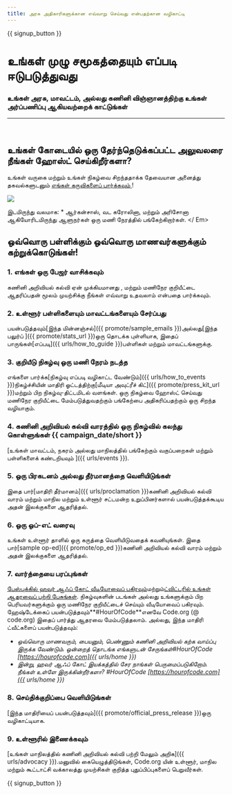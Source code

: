 ```yaml
---
title: அரசு அதிகாரிகளுக்கான எவ்வாறு செய்வது என்பதற்கான வழிகாட்டி
---
```


{{ signup_button }}

# உங்கள் முழு சமூகத்தையும் எப்படி ஈடுபடுத்துவது

### உங்கள் அரசு, மாவட்டம், அல்லது கணினி விஞ்ஞானத்திற்கு உங்கள் அர்ப்பணிப்பு ஆகியவற்றைக் காட்டுங்கள்

* * *

</br>

## உங்கள் கோடையில் ஒரு தேர்ந்தெடுக்கப்பட்ட அலுவலரை நீங்கள் ஹோஸ்ட் செய்கிறீர்களா?

உங்கள் வருகை மற்றும் உங்கள் நிகழ்வை சிறந்ததாக்க தேவையான அனைத்து தகவல்களுடனும் [ எங்கள் கருவிகளைப் பார்க்கவும் ](/files/elected-official.pdf)!

![](/images/fit-800/hoc_govs.png)

இடமிருந்து வலமாக: * ஆர்கன்சாஸ், வட கரோலினா, மற்றும் அரிசோனா ஆகியோரிடமிருந்து ஆளுநர்கள் ஒரு மணி நேரத்தில் பங்கேற்கிறார்கள். </ Em></p> 

## ஒவ்வொரு பள்ளிக்கும் ஒவ்வொரு மாணவர்களுக்கும் கற்றுக்கொடுங்கள்!

### 1. எங்கள் ஒரு பேஜர் வாசிக்கவும்

கணினி அறிவியல் கல்வி ஏன் முக்கியமானது </a>, மற்றும் மணிநேர குறியீட்டை ஆதரிப்பதன் மூலம் முயற்சிக்கு நீங்கள் எவ்வாறு உதவலாம் என்பதை  பார்க்கவும்.</p> 

### 2. உள்ளூர் பள்ளிகளையும் மாவட்டங்களையும் சேர்ப்பது

பயன்படுத்தவும்[இந்த மின்னஞ்சல்]({{ promote/sample_emails }})அல்லது[இந்த பலுர்ப் ]({{ promote/stats_url }})ஒரு தொடக்க புள்ளியாக, இதைப் பாருங்கள்[எப்படி]({{ urls/how_to_guide }})பள்ளிகள் மற்றும் மாவட்டங்களுக்கு.

### 3. குறியீடு நிகழ்வு ஒரு மணி நேரம் நடத்த

எங்களை பார்க்க[நிகழ்வு எப்படி வழிகாட்ட வேண்டும்]({{ urls/how_to_events }})நிகழ்ச்சியின் மாதிரி ஓட்டத்திற்கு[மீடியா அவுட்ரீச் கிட்]({{ promote/press_kit_url }})மற்றும் பிற நிகழ்வு-திட்டமிடல் வளங்கள். ஒரு நிகழ்வை ஹோஸ்ட் செய்வது மணிநேர குறியீட்டை மேம்படுத்துவதற்கும் பங்கேற்பை அதிகரிப்பதற்கும் ஒரு சிறந்த வழியாகும்.

### 4. கணினி அறிவியல் கல்வி வாரத்தில் ஒரு நிகழ்வில் கலந்து கொள்ளுங்கள் {{ campaign_date/short }}

[உங்கள் மாவட்டம், நகரம் அல்லது மாநிலத்தில் பங்கேற்கும் வகுப்பறைகள் மற்றும் பள்ளிகளைக் கண்டறியவும் ]({{ urls/events }}).

### 5. ஒரு பிரகடனம் அல்லது தீர்மானத்தை வெளியிடுங்கள்

இதை பார்[மாதிரி தீர்மானம்]({{ urls/proclamation }})கணினி அறிவியல் கல்வி வாரம் மற்றும் மாநில மற்றும் உள்ளூர் சட்டமன்ற உறுப்பினர்களால் பயன்படுத்தக்கூடிய அதன் இலக்குகளை ஆதரித்தல்.

### 6. ஒரு ஒப்-எட் வரைவு

உங்கள் உள்ளூர் தாளில் ஒரு கருத்தை வெளியிடுவதைக் கவனியுங்கள். இதை பார்[sample op-ed]({{ promote/op_ed }})கணினி அறிவியல் கல்வி வாரம் மற்றும் அதன் இலக்குகளை ஆதரித்தல்.

### 7. வார்த்தையை பரப்புங்கள்

[பேஸ்புக்கில் ஹவர் ஆஃப் கோட் வீடியோவைப் பகிரவும்](https://www.facebook.com/sharer/sharer.php?u=http%3A%2F%2Fhourofcode.com%2Fus)மற்றும்[ட்விட்டரில் உங்கள் ஆதரவைப் பற்றி பேசுங்கள்](https://twitter.com/intent/tweet?url=http%3A%2F%2Fhourofcode.com&text=I%27m%20participating%20in%20this%20year%27s%20%23HourOfCode%2C%20are%20you%3F%20%40codeorg&original_referer=https%3A%2F%2Fwww.google.com%2Furl%3Fq%3Dhttps%253A%252F%252Ftwitter.com%252Fshare%253Fhashtags%253D%2526amp%253Brelated%253Dcodeorg%2526amp%253Btext%253DI%252527m%252Bparticipating%252Bin%252Bthis%252Byear%252527s%252B%252523HourOfCode%25252C%252Bare%252Byou%25253F%252B%252540codeorg%2526amp%253Burl%253Dhttp%25253A%25252F%25252Fhourofcode.com%26sa%3DD%26sntz%3D1%26usg%3DAFQjCNE1GLTUbKZfMlEh9Aj5w0iswz6PYQ&related=codeorg&hashtags=). நிகழ்வுகளின் படங்கள் அல்லது உங்களுக்கும் பிற பெரியவர்களுக்கும் ஒரு மணிநேர குறியீட்டைச் செய்யும் வீடியோவைப் பகிரவும். ஹேஷ்டேக்கைப் பயன்படுத்தவும்**#HourOfCode**எனவே Code.org (@ code.org) இதைப் பார்த்து ஆதரவை மேம்படுத்தலாம். அல்லது, இந்த மாதிரி ட்வீட்களைப் பயன்படுத்தவும்:

- *ஒவ்வொரு மாணவரும், பையனும், பெண்ணும் கணினி அறிவியல் கற்க வாய்ப்பு இருக்க வேண்டும். ஒன்றைத் தொடங்க எங்களுடன் சேருங்கள்#HourOfCode [https://hourofcode.com]({{ urls/home }})*
- *இன்று, ஹவர் ஆஃப் கோட் இயக்கத்தில் சேர நாங்கள் பெருமைப்படுகிறோம். நீங்கள் உள்ளே இருக்கின்றீர்களா? #HourOfCode [https://hourofcode.com]({{ urls/home }})*

### 8. செய்திக்குறிப்பை வெளியிடுங்கள்

[இந்த மாதிரியைப் பயன்படுத்தவும்]({{ promote/official_press_release }})ஒரு வழிகாட்டியாக.

### 9. உள்ளூரில் இணைக்கவும்

[உங்கள் மாநிலத்தில் கணினி அறிவியல் கல்வி பற்றி மேலும் அறிக]({{ urls/advocacy }}).மனுவில் கையெழுத்திடுங்கள், Code.org யின் உள்ளூர், மாநில மற்றும் கூட்டாட்சி வக்காலத்து முயற்சிகள் குறித்த புதுப்பிப்புகளைப் பெறுவீர்கள்.

{{ signup_button }}